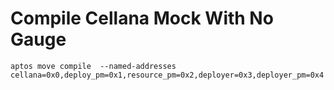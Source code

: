 # Compile Cellana Mock With No Gauge
```shell
aptos move compile  --named-addresses cellana=0x0,deploy_pm=0x1,resource_pm=0x2,deployer=0x3,deployer_pm=0x4
```